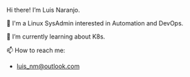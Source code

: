 Hi there! I’m Luis Naranjo.

👀 I'm a Linux SysAdmin interested in Automation and DevOps.

🌱 I’m currently learning about K8s.

📫 How to reach me:
  - luis_nm@outlook.com

<!---
luisnaranjo/luisnaranjo is a ✨ special ✨ repository because its `README.md` (this file) appears on your GitHub profile.
You can click the Preview link to take a look at your changes.
--->
